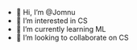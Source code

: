 - 👋 Hi, I’m @Jomnu
- 👀 I’m interested in CS
- 🌱 I’m currently learning ML
- 💞️ I’m looking to collaborate on CS


<!---
Jomnu/Jomnu is a ✨ special ✨ repository because its `README.md` (this file) appears on your GitHub profile.
You can click the Preview link to take a look at your changes.
--->
